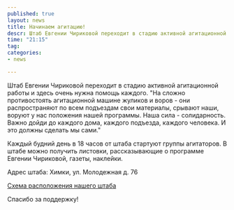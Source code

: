 ```yaml
---
published: true
layout: news
title: Начинаем агитацию!
descr: Штаб Евгении Чириковой переходит в стадию активной агитационной работы и просит помощи в распространении материалов
time: "21:15"
tag:
categories:
- news

---
```


Штаб Евгении Чириковой переходит в стадию активной агитационной работы и здесь очень нужна помощь каждого. "На сложно противостоять агитационной машине жуликов и воров - они распространяют по всем подъездам свои материалы, срывают наши, воруют у нас положения нашей программы. Наша сила - солидарность. Важно дойди до каждого дома, каждого подъезда, каждого человека. И это должны сделать мы сами."

Каждый будний день в 18 часов от штаба стартуют группы агитаторов. В штабе можно получить листовки, рассказывающие о программе Евгении Чириковой, газеты, наклейки.

Адрес штаба:
Химки, ул. Молодежная д. 76

[Схема расположения нашего штаба](/news/2012/08/28/schema/)

Спасибо за поддержку!